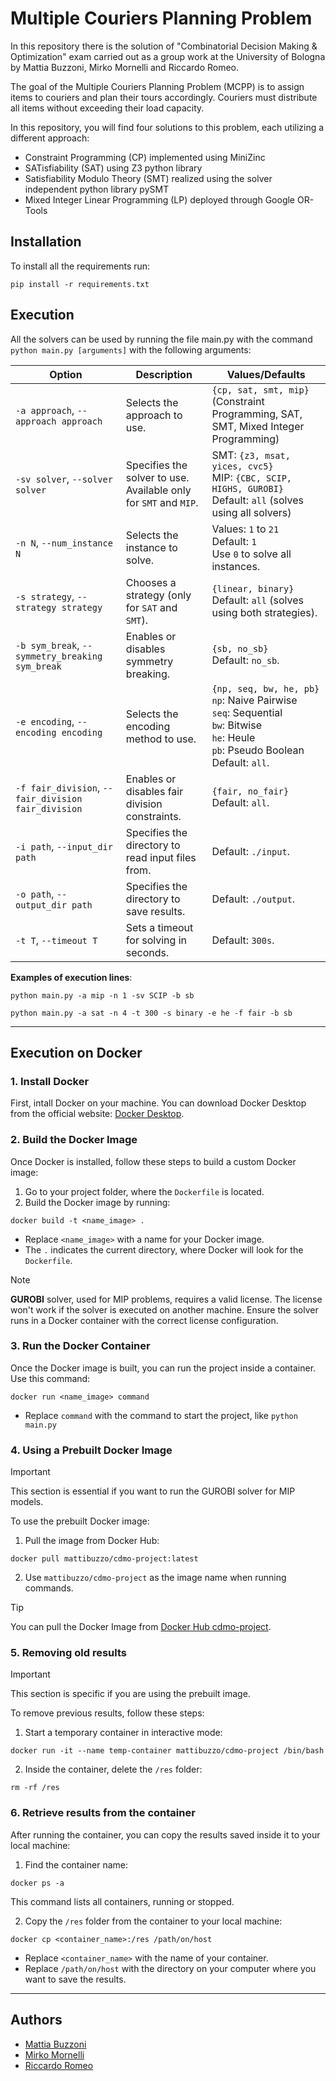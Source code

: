 # Multiple Couriers Planning Problem
In this repository there is the solution of "Combinatorial Decision Making & Optimization" exam carried out as a group work at the University of Bologna by Mattia Buzzoni, Mirko Mornelli and Riccardo Romeo.

The goal of the Multiple Couriers Planning Problem (MCPP) is to assign items to couriers and plan their tours accordingly. Couriers must distribute all items without exceeding their load capacity.

In this repository, you will find four solutions to this problem, each utilizing a different approach:
- Constraint Programming (CP) implemented using MiniZinc
- SATisfiability (SAT) using Z3 python library
- Satisfiability Modulo Theory (SMT) realized using the solver independent python library pySMT
- Mixed Integer Linear Programming (LP) deployed through Google OR-Tools

## Installation
To install all the requirements run:
```
pip install -r requirements.txt
```

## Execution
All the solvers can be used by running the file main.py with the command ``` python main.py [arguments] ``` with the following arguments:

| **Option**               | **Description**                                                                                                                                                         | **Values/Defaults**                                                                                                         |
|---------------------------|-------------------------------------------------------------------------------------------------------------------------------------------------------------------------|----------------------------------------------------------------------------------------------------------------------------|
| `-a approach`, `--approach approach` | Selects the approach to use.                                                                                                                              | `{cp, sat, smt, mip}` (Constraint Programming, SAT, SMT, Mixed Integer Programming)                                         |
| `-sv solver`, `--solver solver`      | Specifies the solver to use. Available only for `SMT` and `MIP`.                                                                                            | SMT: `{z3, msat, yices, cvc5}` <br> MIP: `{CBC, SCIP, HIGHS, GUROBI}` <br> Default: `all` (solves using all solvers)         |
| `-n N`, `--num_instance N`           | Selects the instance to solve.                                                                                                                            | Values: `1` to `21` <br> Default: `1` <br> Use `0` to solve all instances.                                                 |
| `-s strategy`, `--strategy strategy` | Chooses a strategy (only for `SAT` and `SMT`).                                                                                                             | `{linear, binary}` <br> Default: `all` (solves using both strategies).                                                     |
| `-b sym_break`, `--symmetry_breaking sym_break` | Enables or disables symmetry breaking.                                                                                                            | `{sb, no_sb}` <br> Default: `no_sb`.                                                                                       |
| `-e encoding`, `--encoding encoding` | Selects the encoding method to use.                                                                                                                        | `{np, seq, bw, he, pb}` <br> `np`: Naive Pairwise <br> `seq`: Sequential <br> `bw`: Bitwise <br> `he`: Heule <br> `pb`: Pseudo Boolean <br> Default: `all`. |
| `-f fair_division`, `--fair_division fair_division` | Enables or disables fair division constraints.                                                                                                     | `{fair, no_fair}` <br> Default: `all`.                                                                                     |
| `-i path`, `--input_dir path`        | Specifies the directory to read input files from.                                                                                                           | Default: `./input`.                                                                                                        |
| `-o path`, `--output_dir path`       | Specifies the directory to save results.                                                                                                                    | Default: `./output`.                                                                                                       |
| `-t T`, `--timeout T`                | Sets a timeout for solving in seconds.                                                                                                                     | Default: `300s`.                                                                                                           |

**Examples of execution lines**:
```
python main.py -a mip -n 1 -sv SCIP -b sb
```
```
python main.py -a sat -n 4 -t 300 -s binary -e he -f fair -b sb
```

---
## Execution on Docker

### 1. Install Docker
First, intall Docker on your machine. You can download Docker Desktop from the official website: [Docker Desktop](https://www.docker.com/products/docker-desktop/).

### 2. Build the Docker Image
Once Docker is installed, follow these steps to build a custom Docker image:
1. Go to your project folder, where the `Dockerfile` is located.
2. Build the Docker image by running:
  ```
  docker build -t <name_image> .
  ```
  - Replace `<name_image>` with a name for your Docker image.
  - The `.` indicates the current directory, where Docker will look for the `Dockerfile`.

> [!NOTE]
> **GUROBI** solver, used for MIP problems, requires a valid license. The license won't work if the solver is executed on another machine. Ensure the solver runs in a Docker container with the correct license configuration.

### 3. Run the Docker Container
Once the Docker image is built, you can run the project inside a container. Use this command:
  ```
  docker run <name_image> command
  ```
  - Replace `command` with the command to start the project, like `python main.py`

### 4. Using a Prebuilt Docker Image
>[!IMPORTANT]
>This section is essential if you want to run the GUROBI solver for MIP models.

To use the prebuilt Docker image:
1. Pull the image from Docker Hub:
```
docker pull mattibuzzo/cdmo-project:latest
```
2. Use `mattibuzzo/cdmo-project` as the image name when running commands.

>[!TIP]
>You can pull the Docker Image from [Docker Hub cdmo-project](https://hub.docker.com/r/mattibuzzo/cdmo-project).

### 5. Removing old results
>[!IMPORTANT]
>This section is specific if you are using the prebuilt image.

To remove previous results, follow these steps:
1. Start a temporary container in interactive mode:
  ```
  docker run -it --name temp-container mattibuzzo/cdmo-project /bin/bash
  ```
2. Inside the container, delete the `/res` folder:
  ```
  rm -rf /res
  ```

### 6. Retrieve results from the container
After running the container, you can copy the results saved inside it to your local machine:
1. Find the container name:
  ```
  docker ps -a
  ```
  This command lists all containers, running or stopped.

2. Copy the `/res` folder from the container to your local machine:
  ```
  docker cp <container_name>:/res /path/on/host
  ```
  - Replace `<container_name>` with the name of your container.
  - Replace `/path/on/host` with the directory on your computer where you want to save the results.

---
## Authors
  - [Mattia Buzzoni](https://github.com/mattibuzzo13) 
  - [Mirko Mornelli](https://github.com/mirkomornelli)
  - [Riccardo Romeo](https://github.com/RiccardoRomeo01) 
